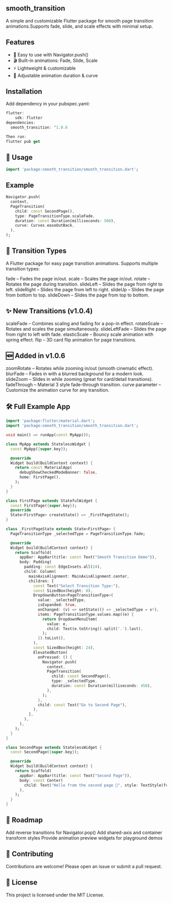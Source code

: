## smooth_transition
A simple and customizable Flutter package for smooth page transition animations.Supports fade, slide,
and scale effects with minimal setup.

## Features
- 🚀 Easy to use with Navigator.push()
- 🎬 Built-in animations: Fade, Slide, Scale
- ⚡ Lightweight & customizable
- 🔧 Adjustable animation duration & curve

## Installation
Add dependency in your pubspec.yaml:

```dart
flutter:
    sdk: flutter
dependencies:
  smooth_transition: ^1.0.6
```
```dart
Then run:
flutter pub get
```

## 🚀 Usage

```dart
import 'package:smooth_transition/smooth_transition.dart';
```

## Example

```dart
Navigator.push(
  context,
  PageTransition(
    child: const SecondPage(),
    type: PageTransitionType.scaleFade,
    duration: const Duration(milliseconds: 500),
    curve: Curves.easeOutBack,
  ),
);

```

## 🎨 Transition Types

A Flutter package for easy page transition animations.
Supports multiple transition types:

fade – Fades the page in/out.
scale – Scales the page in/out.
rotate – Rotates the page during transition.
slideLeft – Slides the page from right to left.
slideRight – Slides the page from left to right.
slideUp – Slides the page from bottom to top.
slideDown – Slides the page from top to bottom.

## ✨ New Transitions (v1.0.4)
scaleFade – Combines scaling and fading for a pop-in effect.
rotateScale – Rotates and scales the page simultaneously.
slideLeftFade – Slides the page from right to left with fade.
elasticScale – Bouncy scale animation with spring effect.
flip – 3D card flip animation for page transitions.

## 🆕 Added in v1.0.6
zoomRotate – Rotates while zooming in/out (smooth cinematic effect).
blurFade – Fades in with a blurred background for a modern look.
slideZoom – Slides in while zooming (great for card/detail transitions).
fadeThrough – Material 3 style fade-through transition.
curve parameter – Customize the animation curve for any transition.

## 🛠️ Full Example App
```dart
import 'package:flutter/material.dart';
import 'package:smooth_transition/smooth_transition.dart';

void main() => runApp(const MyApp());

class MyApp extends StatelessWidget {
  const MyApp({super.key});

  @override
  Widget build(BuildContext context) {
    return const MaterialApp(
      debugShowCheckedModeBanner: false,
      home: FirstPage(),
    );
  }
}

class FirstPage extends StatefulWidget {
  const FirstPage({super.key});
  @override
  State<FirstPage> createState() => _FirstPageState();
}

class _FirstPageState extends State<FirstPage> {
  PageTransitionType _selectedType = PageTransitionType.fade;

  @override
  Widget build(BuildContext context) {
    return Scaffold(
      appBar: AppBar(title: const Text("Smooth Transition Demo")),
      body: Padding(
        padding: const EdgeInsets.all(24),
        child: Column(
          mainAxisAlignment: MainAxisAlignment.center,
          children: [
            const Text("Select Transition Type:"),
            const SizedBox(height: 8),
            DropdownButton<PageTransitionType>(
              value: _selectedType,
              isExpanded: true,
              onChanged: (v) => setState(() => _selectedType = v!),
              items: PageTransitionType.values.map((e) {
                return DropdownMenuItem(
                  value: e,
                  child: Text(e.toString().split('.').last),
                );
              }).toList(),
            ),
            const SizedBox(height: 24),
            ElevatedButton(
              onPressed: () {
                Navigator.push(
                  context,
                  PageTransition(
                    child: const SecondPage(),
                    type: _selectedType,
                    duration: const Duration(milliseconds: 450),
                  ),
                );
              },
              child: const Text("Go to Second Page"),
            ),
          ],
        ),
      ),
    );
  }
}

class SecondPage extends StatelessWidget {
  const SecondPage({super.key});

  @override
  Widget build(BuildContext context) {
    return Scaffold(
      appBar: AppBar(title: const Text("Second Page")),
      body: const Center(
        child: Text("Hello from the second page 👋", style: TextStyle(fontSize: 22)),
      ),
    );
  }
}

```

## 📌 Roadmap
Add reverse transitions for Navigator.pop()
Add shared-axis and container transform styles
Provide animation preview widgets for playground demos

## 🤝 Contributing
Contributions are welcome!
Please open an issue or submit a pull request.

## 📄 License
This project is licensed under the MIT License.

